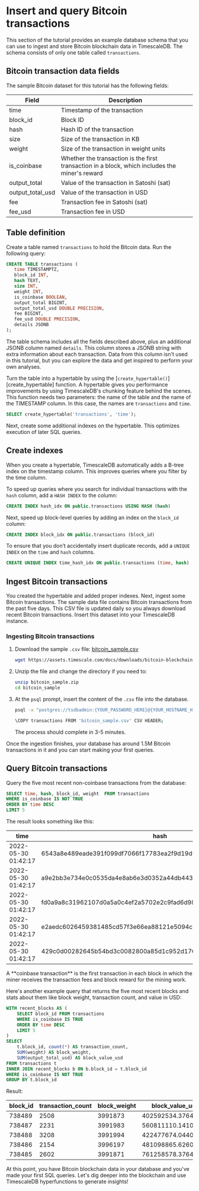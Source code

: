 # Insert and query Bitcoin transactions
This section of the tutorial provides an example database schema that you can
use to ingest and store Bitcoin blockchain data in TimescaleDB. The schema
consists of only one table called `transactions`.

## Bitcoin transaction data fields
The sample Bitcoin dataset for this tutorial has the following fields:

| Field | Description |
|---|---|
| time | Timestamp of the transaction |
| block_id | Block ID |
| hash | Hash ID of the transaction |
| size | Size of the transaction in KB |
| weight | Size of the transaction in weight units |
| is_coinbase | Whether the transaction is the first transaction in a block, which includes the miner's reward |
| output_total | Value of the transaction in Satoshi (sat) |
| output_total_usd | Value of the transaction in USD |
| fee | Transaction fee in Satoshi (sat) |
| fee_usd | Transaction fee in USD |


## Table definition
Create a table named `transactions` to hold the Bitcoin data.
Run the following query:
```sql
CREATE TABLE transactions (
   time TIMESTAMPTZ,
   block_id INT,
   hash TEXT,
   size INT,
   weight INT,
   is_coinbase BOOLEAN,
   output_total BIGINT,
   output_total_usd DOUBLE PRECISION,
   fee BIGINT,
   fee_usd DOUBLE PRECISION,
   details JSONB
);
```

The table schema includes all the fields described above, plus an additional JSONB
column named `details`. This column stores a JSONB string with extra
information about each transaction. Data from this column isn't used in this
tutorial, but you can explore the data and get inspired to perform your own
analyses.

Turn the table into a hypertable by using the
[`create_hypertable()`][create_hypertable] function.
A hypertable gives you performance improvements by using
TimescaleDB's chunking feature behind the scenes.
This function needs two
parameters: the name of the table and the name of the TIMESTAMP
column. In this case, the names are `transactions` and `time`.

```sql
SELECT create_hypertable('transactions', 'time');
```

Next, create some additional indexes on
the hypertable. This optimizes execution of later SQL queries.

## Create indexes
When you create a hypertable, TimescaleDB automatically adds a B-tree index
on the timestamp column. This improves queries
where you filter by the time column.

To speed up queries where you search for
individual transactions with the `hash` column, add a `HASH INDEX` to
the column:
```sql
CREATE INDEX hash_idx ON public.transactions USING HASH (hash)
```

Next, speed up block-level queries by adding an index on the `block_id` column:
```sql
CREATE INDEX block_idx ON public.transactions (block_id)
```

To ensure that you don’t accidentally insert duplicate records,
add a `UNIQUE INDEX` on the `time` and `hash` columns.
```sql
CREATE UNIQUE INDEX time_hash_idx ON public.transactions (time, hash)
```

## Ingest Bitcoin transactions
You created the hypertable and added proper indexes.
Next, ingest some Bitcoin transactions. The sample data file
contains Bitcoin transactions from the past five days. This CSV file is
updated daily so you always download recent Bitcoin transactions.
Insert this dataset into your TimescaleDB instance.

<procedure>

### Ingesting Bitcoin transactions
1. Download the sample `.csv` file: <tag type="download">[bitcoin_sample.csv](https://assets.timescale.com/docs/downloads/bitcoin-blockchain/bitcoin_sample.zip)</tag>
    ```bash
    wget https://assets.timescale.com/docs/downloads/bitcoin-blockchain/bitcoin_sample.zip
    ```
1. Unzip the file and change the directory if you need to:
    ```bash
    unzip bitcoin_sample.zip
    cd bitcoin_sample
    ```
1. At the `psql` prompt, insert the content of the `.csv` file into the database.
    ```bash
    psql -x "postgres://tsdbadmin:{YOUR_PASSWORD_HERE}@{YOUR_HOSTNAME_HERE}:{YOUR_PORT_HERE}/tsdb?sslmode=require"
    
    \COPY transactions FROM 'bitcoin_sample.csv' CSV HEADER;
    ```
    The process should complete in 3-5 minutes.

</procedure>

Once the ingestion finishes, your database has around 1.5M Bitcoin
transactions in it and you can start making your first queries.

## Query Bitcoin transactions
Query the five most recent non-coinbase transactions from the database:

```sql
SELECT time, hash, block_id, weight  FROM transactions 
WHERE is_coinbase IS NOT TRUE
ORDER BY time DESC
LIMIT 5
```

The result looks something like this:

time               |hash                                                            |block_id|weight|
-------------------|----------------------------------------------------------------|--------|------|
2022-05-30 01:42:17|6543a8e489eade391f099df7066f17783ea2f9d19d644d818ac22bd8fb86005e|  738489|   863|
2022-05-30 01:42:17|a9e2bb3e734e0c0535da4e8ab6e3d0352a44db443d48a861bd5b196575dfd3ff|  738489|   577|
2022-05-30 01:42:17|fd0a9a8c31962107d0a5a0c4ef2a5702e2c9fad6d989e7ac543d87783205a980|  738489|   758|
2022-05-30 01:42:17|e2aedc6026459381485cd57f3e66ea88121e5094c03fa4634193417069058609|  738489|   766|
2022-05-30 01:42:17|429c0d00282645b54bd3c0082800a85d1c952d1764c54dc2a591f97b97c93fbd|  738489|   766|

<highlight type="note">
A **coinbase transaction** is the first transaction in each block in which the
miner receives the transaction fees and block reward for the mining work.
</highlight>

Here's another example query that returns the five most recent blocks and
stats about them like block weight, transaction count, and value in USD:
```sql
WITH recent_blocks AS (
	SELECT block_id FROM transactions 
	WHERE is_coinbase IS TRUE
	ORDER BY time DESC 
	LIMIT 5
) 
SELECT
	t.block_id, count(*) AS transaction_count,
	SUM(weight) AS block_weight,
	SUM(output_total_usd) AS block_value_usd
FROM transactions t
INNER JOIN recent_blocks b ON b.block_id = t.block_id
WHERE is_coinbase IS NOT TRUE
GROUP BY t.block_id
```

Result:

block_id|transaction_count|block_weight|block_value_usd   |
--------|-----------------|------------|------------------|
  738489|             2508|     3991873|402592534.37649953|
  738487|             2231|     3991983| 560811110.1410986|
  738488|             3208|     3991994| 422477674.0440979|
  738486|             2154|     3996197| 481098865.6260999|
  738485|             2602|     3991871| 761258578.3764017|

At this point, you have Bitcoin blockchain data in your database and you've made
your first SQL queries. Let's dig deeper into the blockchain and use
TimescaleDB hyperfunctions to generate insights!